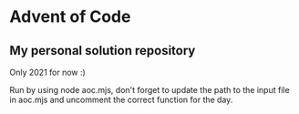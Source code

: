 # Advent of Code

## My personal solution repository

Only 2021 for now :)

Run by using node aoc.mjs, don't forget to update the path to the input file in aoc.mjs and uncomment the correct function for the day.

